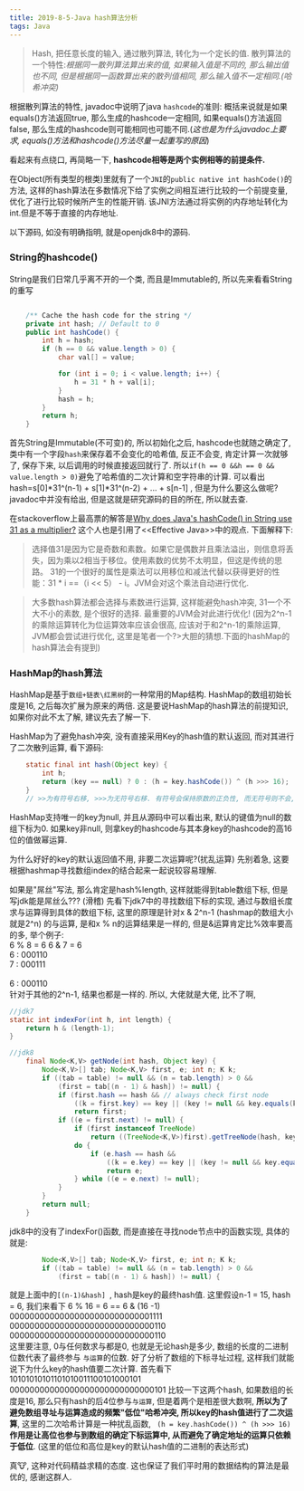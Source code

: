```yaml
---
title: 2019-8-5-Java hash算法分析
tags: Java
---
```

>Hash, 把任意长度的输入, 通过散列算法, 转化为一个定长的值.
>散列算法的一个特性:*根据同一散列算法算出来的值, 如果输入值是不同的, 那么输出值也不同, 但是根据同一函数算出来的散列值相同, 那么输入值不一定相同.(哈希冲突)*


根据散列算法的特性, javadoc中说明了java `hashcode`的准则:
概括来说就是如果equals()方法返回true, 那么生成的hashcode一定相同, 如果equals()方法返回false, 那么生成的hashcode则可能相同也可能不同.(*这也是为什么javadoc上要求, equals()方法和hashcode()方法尽量一起重写的原因*)

看起来有点绕口, 再简略一下, **hashcode相等是两个实例相等的前提条件.**

在Object(所有类型的根类)里就有了一个`JNI`的`public native int hashCode()`的方法, 这样的hash算法在多数情况下给了实例之间相互进行比较的一个前提变量,  优化了进行比较时候所产生的性能开销. 该JNI方法通过将实例的内存地址转化为int.但是不等于直接的内存地址.

以下源码, 如没有明确指明, 就是openjdk8中的源码.

### String的hashcode()
String是我们日常几乎离不开的一个类, 而且是Immutable的, 所以先来看看String的重写

```java

    /** Cache the hash code for the string */
    private int hash; // Default to 0
    public int hashCode() {
        int h = hash;
        if (h == 0 && value.length > 0) {
            char val[] = value;

            for (int i = 0; i < value.length; i++) {
                h = 31 * h + val[i];
            }
            hash = h;
        }
        return h;
    }

```

首先String是Immutable(不可变)的, 所以初始化之后, hashcode也就随之确定了, 类中有一个字段`hash`来保存着不会变化的哈希值, 反正不会变, 肯定计算一次就够了, 保存下来, 以后调用的时候直接返回就行了. 所以`if(h == 0 &&h == 0 && value.length > 0)`避免了哈希值的二次计算和空字符串的计算.
可以看出hash=s[0]*31^(n-1) + s[1]*31^(n-2) + ... + s[n-1]  , 但是为什么要这么做呢? javadoc中并没有给出, 但是这就是研究源码的目的所在, 所以就去查.


在stackoverflow上最高票的解答是[Why does Java's hashCode() in String use 31 as a multiplier?](https://stackoverflow.com/questions/299304/why-does-javas-hashcode-in-string-use-31-as-a-multiplier) 这个人也是引用了<\<Effective Java>>中的观点. 下面解释下:

>选择值31是因为它是奇数和素数。如果它是偶数并且乘法溢出，则信息将丢失，因为乘以2相当于移位。使用素数的优势不太明显，但这是传统的思路。 31的一个很好的属性是乘法可以用移位和减法代替以获得更好的性能：31 * i ==（i << 5） - i。JVM会对这个乘法自动进行优化.


>大多数hash算法都会选择与素数进行运算, 这样能避免hash冲突, 31一个不大不小的素数, 是个很好的选择. 最重要的JVM会对此进行优化! (因为2^n-1的乘除运算转化为位运算效率应该会很高,  应该对于和2^n-1的乘除运算, JVM都会尝试进行优化, 这里是笔者一个?>大胆的猜想.下面的hashMap的hash算法会有提到)


### HashMap的hash算法
HashMap是基于`数组+链表\红黑树`的一种常用的Map结构. HashMap的数组初始长度是16, 之后每次扩展为原来的两倍. 这是要说HashMap的hash算法的前提知识, 如果你对此不太了解, 建议先去了解一下.

HashMap为了避免hash冲突, 没有直接采用Key的hash值的默认返回, 而对其进行了二次散列运算, 看下源码:

```java
    static final int hash(Object key) {
        int h;
        return (key == null) ? 0 : (h = key.hashCode()) ^ (h >>> 16);
    }
	// >>为有符号右移, >>>为无符号右移. 有符号会保持原数的正负性, 而无符号则不会, 默认补0
```
HashMap支持唯一的key为null, 并且从源码中可以看出来, 默认的键值为null的数组下标为0.
如果key非null, 则拿key的hashcode与其本身key的hashcode的高16位的值做幂运算.

为什么好好的key的默认返回值不用, 非要二次运算呢?(扰乱运算)
先别着急, 这要根据hashmap寻找数组index的结合起来一起说较容易理解.

如果是"屌丝"写法, 那么肯定是hash%length, 这样就能得到table数组下标, 但是写jdk能是屌丝么??? (滑稽)
先看下jdk7中的寻找数组下标的实现, 通过与数组长度求与运算得到具体的数组下标, 这里的原理是针对x & 2^n-1 (hashmap的数组大小就是2^n) 的与运算, 是和x % n的运算结果是一样的, 但是&运算肯定比%效率要高的多, 举个例子:  
6 % 8 = 6   6 & 7 = 6  
6 : 000110<br>
7 : 000111<br>  
6 : 000110<br>
针对于其他的2^n-1, 结果也都是一样的.
所以, 大佬就是大佬, 比不了啊,

```java
//jdk7
static int indexFor(int h, int length) {
    return h & (length-1);
}

//jdk8
    final Node<K,V> getNode(int hash, Object key) {
        Node<K,V>[] tab; Node<K,V> first, e; int n; K k;
        if ((tab = table) != null && (n = tab.length) > 0 &&
            (first = tab[(n - 1) & hash]) != null) {
            if (first.hash == hash && // always check first node
                ((k = first.key) == key || (key != null && key.equals(k))))
                return first;
            if ((e = first.next) != null) {
                if (first instanceof TreeNode)
                    return ((TreeNode<K,V>)first).getTreeNode(hash, key);
                do {
                    if (e.hash == hash &&
                        ((k = e.key) == key || (key != null && key.equals(k))))
                        return e;
                } while ((e = e.next) != null);
            }
        }
        return null;
    }
```

jdk8中的没有了indexFor()函数, 而是直接在寻找node节点中的函数实现, 具体的就是:
```java
        Node<K,V>[] tab; Node<K,V> first, e; int n; K k;
        if ((tab = table) != null && (n = tab.length) > 0 &&
            (first = tab[(n - 1) & hash]) != null) {
```
就是上面中的`[(n-1)&hash] `, hash是key的最终hash值.
这里假设n-1 = 15, hash = 6, 我们来看下 6 % 16 = 6  == 6 & (16 -1)
00000000000000000000000000001111<br>
00000000000000000000000000000110<br>
00000000000000000000000000000110<br>
这里要注意, 0与任何数求与都是0, 也就是无论hash是多少, 数组的长度的二进制位数代表了最终参与 `与运算`的位数.
好了分析了数组的下标寻址过程, 这样我们就能说下为什么key的hash值要二次计算.
首先看下  
10101010101101010011100101000101<br>
00000000000000000000000000000101
比较一下这两个hash, 如果数组的长度是16, 那么只有hash的后4位参与`与运算`, 但是着两个是相差很大数啊,  **所以为了避免数组寻址与运算造成的频繁"低位"哈希冲突, 所以key的hash值进行了二次运算**,  这里的二次哈希计算是一种扰乱函数, ` (h = key.hashCode()) ^ (h >>> 16)`**作用是让高位也参与到数组的确定下标运算中, 从而避免了确定地址的运算只依赖于低位**. (这里的低位和高位是key的默认hash值的二进制的表达形式)

真🐮,  这种对代码精益求精的态度. 这也保证了我们平时用的数据结构的算法是最优的, 感谢这群人. 
